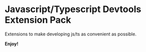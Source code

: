 # Javascript/Typescript Devtools Extension Pack

Extensions to make developing js/ts as convenient as possible.

**Enjoy!**
